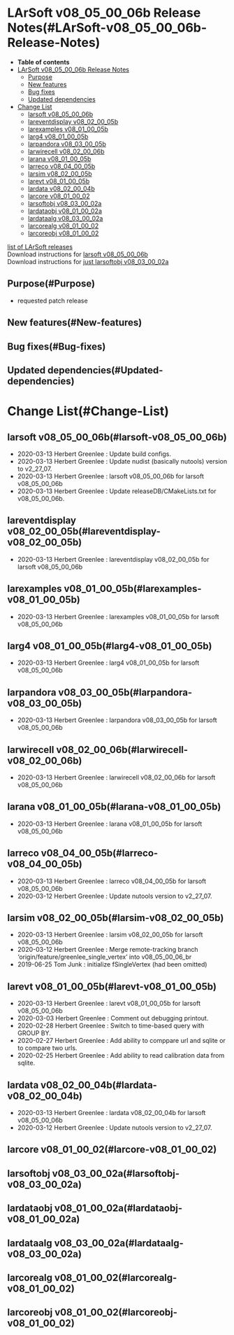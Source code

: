 LArSoft v08\_05\_00\_06b Release Notes(#LArSoft-v08_05_00_06b-Release-Notes)
===============================================================================

-   **Table of contents**
-   [LArSoft v08\_05\_00\_06b Release Notes](#LArSoft-v08_05_00_06b-Release-Notes)
    -   [Purpose](#Purpose)
    -   [New features](#New-features)
    -   [Bug fixes](#Bug-fixes)
    -   [Updated dependencies](#Updated-dependencies)
-   [Change List](#Change-List)
    -   [larsoft v08\_05\_00\_06b](#larsoft-v08_05_00_06b)
    -   [lareventdisplay v08\_02\_00\_05b](#lareventdisplay-v08_02_00_05b)
    -   [larexamples v08\_01\_00\_05b](#larexamples-v08_01_00_05b)
    -   [larg4 v08\_01\_00\_05b](#larg4-v08_01_00_05b)
    -   [larpandora v08\_03\_00\_05b](#larpandora-v08_03_00_05b)
    -   [larwirecell v08\_02\_00\_06b](#larwirecell-v08_02_00_06b)
    -   [larana v08\_01\_00\_05b](#larana-v08_01_00_05b)
    -   [larreco v08\_04\_00\_05b](#larreco-v08_04_00_05b)
    -   [larsim v08\_02\_00\_05b](#larsim-v08_02_00_05b)
    -   [larevt v08\_01\_00\_05b](#larevt-v08_01_00_05b)
    -   [lardata v08\_02\_00\_04b](#lardata-v08_02_00_04b)
    -   [larcore v08\_01\_00\_02](#larcore-v08_01_00_02)
    -   [larsoftobj v08\_03\_00\_02a](#larsoftobj-v08_03_00_02a)
    -   [lardataobj v08\_01\_00\_02a](#lardataobj-v08_01_00_02a)
    -   [lardataalg v08\_03\_00\_02a](#lardataalg-v08_03_00_02a)
    -   [larcorealg v08\_01\_00\_02](#larcorealg-v08_01_00_02)
    -   [larcoreobj v08\_01\_00\_02](#larcoreobj-v08_01_00_02)

[list of LArSoft releases](LArSoft_release_list)\
Download instructions for [larsoft v08\_05\_00\_06b](http://scisoft.fnal.gov/scisoft/bundles/larsoft/v08_05_00_06b/larsoft-v08_05_00_06b.html)\
Download instructions for [just larsoftobj v08\_03\_00\_02a](http://scisoft.fnal.gov/scisoft/bundles/larsoftobj/v08_03_00_02a/larsoftobj-v08_03_00_02a.html)

Purpose(#Purpose)
--------------------

-   requested patch release

New features(#New-features)
------------------------------

Bug fixes(#Bug-fixes)
------------------------

Updated dependencies(#Updated-dependencies)
----------------------------------------------

Change List(#Change-List)
============================

larsoft v08\_05\_00\_06b(#larsoft-v08_05_00_06b)
---------------------------------------------------

-   2020-03-13 Herbert Greenlee : Update build configs.
-   2020-03-13 Herbert Greenlee : Update nudist (basically nutools) version to v2\_27\_07.
-   2020-03-13 Herbert Greenlee : larsoft v08\_05\_00\_06b for larsoft v08\_05\_00\_06b
-   2020-03-13 Herbert Greenlee : Update releaseDB/CMakeLists.txt for v08\_05\_00\_06b.

lareventdisplay v08\_02\_00\_05b(#lareventdisplay-v08_02_00_05b)
-------------------------------------------------------------------

-   2020-03-13 Herbert Greenlee : lareventdisplay v08\_02\_00\_05b for larsoft v08\_05\_00\_06b

larexamples v08\_01\_00\_05b(#larexamples-v08_01_00_05b)
-----------------------------------------------------------

-   2020-03-13 Herbert Greenlee : larexamples v08\_01\_00\_05b for larsoft v08\_05\_00\_06b

larg4 v08\_01\_00\_05b(#larg4-v08_01_00_05b)
-----------------------------------------------

-   2020-03-13 Herbert Greenlee : larg4 v08\_01\_00\_05b for larsoft v08\_05\_00\_06b

larpandora v08\_03\_00\_05b(#larpandora-v08_03_00_05b)
---------------------------------------------------------

-   2020-03-13 Herbert Greenlee : larpandora v08\_03\_00\_05b for larsoft v08\_05\_00\_06b

larwirecell v08\_02\_00\_06b(#larwirecell-v08_02_00_06b)
-----------------------------------------------------------

-   2020-03-13 Herbert Greenlee : larwirecell v08\_02\_00\_06b for larsoft v08\_05\_00\_06b

larana v08\_01\_00\_05b(#larana-v08_01_00_05b)
-------------------------------------------------

-   2020-03-13 Herbert Greenlee : larana v08\_01\_00\_05b for larsoft v08\_05\_00\_06b

larreco v08\_04\_00\_05b(#larreco-v08_04_00_05b)
---------------------------------------------------

-   2020-03-13 Herbert Greenlee : larreco v08\_04\_00\_05b for larsoft v08\_05\_00\_06b
-   2020-03-12 Herbert Greenlee : Update nutools version to v2\_27\_07.

larsim v08\_02\_00\_05b(#larsim-v08_02_00_05b)
-------------------------------------------------

-   2020-03-13 Herbert Greenlee : larsim v08\_02\_00\_05b for larsoft v08\_05\_00\_06b
-   2020-03-12 Herbert Greenlee : Merge remote-tracking branch ‘origin/feature/greenlee\_single\_vertex’ into v08\_05\_00\_06\_br
-   2019-06-25 Tom Junk : initialize fSingleVertex (had been omitted)

larevt v08\_01\_00\_05b(#larevt-v08_01_00_05b)
-------------------------------------------------

-   2020-03-13 Herbert Greenlee : larevt v08\_01\_00\_05b for larsoft v08\_05\_00\_06b
-   2020-03-03 Herbert Greenlee : Comment out debugging printout.
-   2020-02-28 Herbert Greenlee : Switch to time-based query with GROUP BY.
-   2020-02-27 Herbert Greenlee : Add ability to comppare url and sqlite or to compare two urls.
-   2020-02-25 Herbert Greenlee : Add ability to read calibration data from sqlite.

lardata v08\_02\_00\_04b(#lardata-v08_02_00_04b)
---------------------------------------------------

-   2020-03-13 Herbert Greenlee : lardata v08\_02\_00\_04b for larsoft v08\_05\_00\_06b
-   2020-03-12 Herbert Greenlee : Update nutools version to v2\_27\_07.

larcore v08\_01\_00\_02(#larcore-v08_01_00_02)
-------------------------------------------------

larsoftobj v08\_03\_00\_02a(#larsoftobj-v08_03_00_02a)
---------------------------------------------------------

lardataobj v08\_01\_00\_02a(#lardataobj-v08_01_00_02a)
---------------------------------------------------------

lardataalg v08\_03\_00\_02a(#lardataalg-v08_03_00_02a)
---------------------------------------------------------

larcorealg v08\_01\_00\_02(#larcorealg-v08_01_00_02)
-------------------------------------------------------

larcoreobj v08\_01\_00\_02(#larcoreobj-v08_01_00_02)
-------------------------------------------------------
